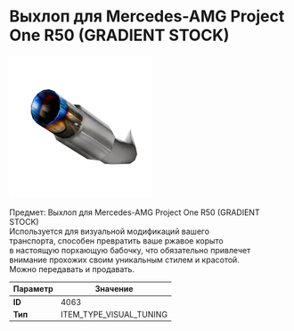 # Выхлоп для Mercedes-AMG Project One R50 (GRADIENT STOCK)

![Item Image](../img/4063.webp?raw=true)

Предмет: Выхлоп для Mercedes-AMG Project One R50 (GRADIENT STOCK)<br>Используется для визуальной модификаций вашего<br>транспорта, способен превратить ваше ржавое корыто<br>в настоящую порхающую бабочку, что обязательно привлечет<br>внимание прохожих своим уникальным стилем и красотой.<br>Можно передавать и продавать.


| Параметр | Значение |
|----------|----------|
| **ID** | 4063 |
| **Тип** | ITEM_TYPE_VISUAL_TUNING |

